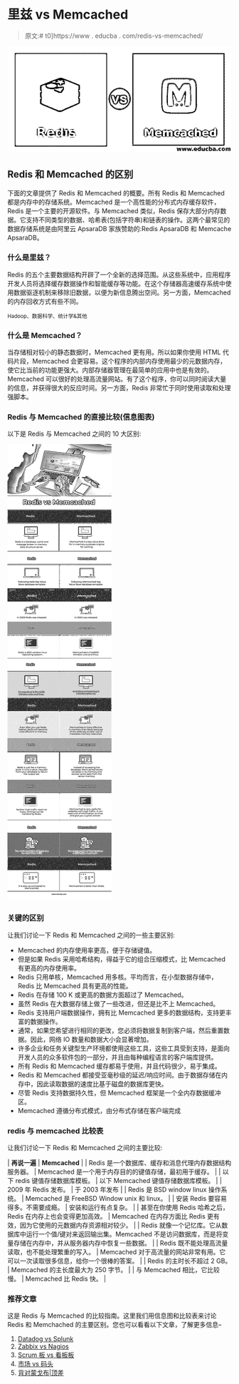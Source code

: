 # 里兹 vs Memcached

> 原文:# t0]https://www . educba . com/redis-vs-memcached/

![Redis vs Memcached](img/63189d3760b428d62003e1728f186594.png)



## Redis 和 Memcached 的区别

下面的文章提供了 Redis 和 Memcached 的概要。所有 Redis 和 Memcached 都是内存中的存储系统。Memcached 是一个高性能的分布式内存缓存软件，Redis 是一个主要的开源软件。与 Memcached 类似，Redis 保存大部分内存数据。它支持不同类型的数据、哈希表(包括字符串)和链表的操作。这两个最常见的数据存储系统是由阿里云 ApsaraDB 家族赞助的:Redis ApsaraDB 和 Memcache ApsaraDB。

### 什么是里兹？

Redis 的五个主要数据结构开辟了一个全新的选择范围。从这些系统中，应用程序开发人员将选择缓存数据操作和智能缓存等功能。在这个存储器高速缓存系统中使用数据驱逐机制来移除旧数据，以便为新信息腾出空间。另一方面，Memcached 的内存回收方式有些不同。

<small>Hadoop、数据科学、统计学&其他</small>

### 什么是 Memcached？

当存储相对较小的静态数据时，Memcached 更有用。所以如果你使用 HTML 代码片段，Memcached 会更容易。这个程序的内部内存使用最少的元数据内存，使它比当前的功能更强大。内部存储器管理在最简单的应用中也是有效的。Memcached 可以很好的处理高流量网站。有了这个程序，你可以同时阅读大量的信息，并获得很大的反应时间。另一方面，Redis 非常忙于同时使用读取和处理强脚本。

### Redis 与 Memcached 的直接比较(信息图表)

以下是 Redis 与 Memcached 之间的 10 大区别:

![Redis vs Memcached info](img/7097c12440bca8bcf022d20cc25d5c1c.png)



### 关键的区别

让我们讨论一下 Redis 和 Memcached 之间的一些主要区别:

*   Memcached 的内存使用率更高，便于存储键值。
*   但是如果 Redis 采用哈希结构，得益于它的组合压缩模式，比 Memcached 有更高的内存使用率。
*   Redis 只用单核，Memcached 用多核。平均而言，在小型数据存储中，Redis 比 Memcached 具有更高的性能。
*   Redis 在存储 100 K 或更高的数据方面超过了 Memcached。
*   虽然 Redis 在大数据存储上做了一些改进，但还是比不上 Memcached。
*   Redis 支持用户端数据操作，拥有比 Memcached 更多的数据结构，支持更丰富的数据操作。
*   通常，如果您希望进行相同的更改，您必须将数据复制到客户端，然后重置数据。因此，网络 IO 数量和数据大小会显著增加。
*   许多企业和任务关键型生产环境都使用这些工具，这些工具受到支持，是面向开发人员的众多软件包的一部分，并且由每种编程语言的客户端库提供。
*   所有 Redis 和 Memcached 缓存都易于使用，并且代码很少，易于集成。
*   Redis 和 Memcached 都接受亚毫秒级的延迟/响应时间。由于数据存储在内存中，因此读取数据的速度比基于磁盘的数据库更快。
*   尽管 Redis 支持数据持久性，但 Memcached 框架是一个全内存数据缓冲区。
*   Memcached 遵循分布式模式，由分布式存储在客户端完成

### redis 与 memcached 比较表

让我们讨论一下 Redis 和 Memcached 之间的主要比较:

| **再说一遍** | **Memcached** |
| Redis 是一个数据库、缓存和消息代理内存数据结构服务器。 | Memcached 是一个用于内存目的的键值存储，最初用于缓存。 |
| 以下 redis 键值存储数据库模板。 | 以下 Memcached 键值存储数据库模板。 |
| 2009 年 Redis 发布。 | 于 2003 年发布 |
| Redis 是 BSD window linux 操作系统。 | Memcached 是 FreeBSD Window unix 和 linux。 |
| 安装 Redis 要容易得多。不需要成瘾。 | 安装和运行有点复杂。 |
| 甚至在你使用 Redis 哈希之后，Redis 在内存上也会变得更加高效。 | Memcached 在内存方面比 Redis 更有效，因为它使用的元数据内存资源相对较少。 |
| Redis 就像一个记忆库。它从数据库中运行一个值/键对来返回输出集。Memcached 不是访问数据库，而是将变量存储在内存中，并从服务器内存中恢复一些数据。 |
| Redis 既不能处理高流量读取，也不能处理繁重的写入。 | Memcached 对于高流量的网站非常有用。它可以一次读取很多信息，给你一个很棒的答案。 |
| Redis 的主时长不超过 2 GB。 | Memcached 的主长度最大为 250 字节。 |
| 与 Memcached 相比，它比较慢。 | Memcached 比 Redis 快。 |

### 推荐文章

这是 Redis 与 Memcached 的比较指南。这里我们用信息图和比较表来讨论 Redis 和 Memchached 的主要区别。您也可以看看以下文章，了解更多信息–

1.  [Datadog vs Splunk](https://www.educba.com/datadog-vs-splunk/)
2.  [Zabbix vs Nagios](https://www.educba.com/zabbix-vs-nagios/)
3.  [Scrum 板 vs 看板板](https://www.educba.com/scrum-board-vs-kanban-board/)
4.  [市场 vs 码头](https://www.educba.com/rkt-vs-docker/)
5.  [背对蒙戈布|顶差](https://www.educba.com/redis-vs-mongodb/)





